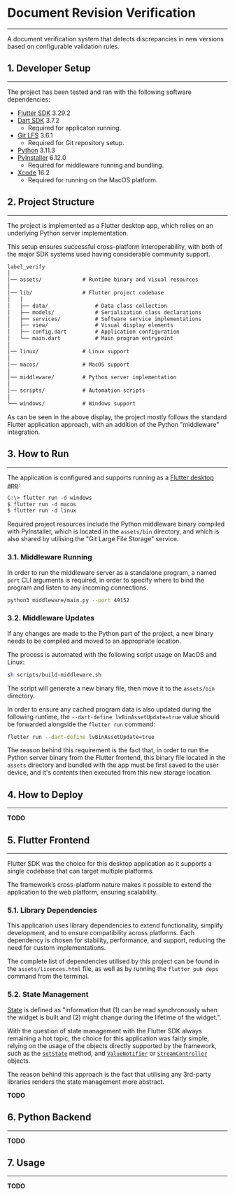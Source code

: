 # Document Revision Verification

---

A document verification system that detects discrepancies in new versions based on configurable validation rules.

## 1. Developer Setup

---

The project has been tested and ran with the following software dependencies:

- [Flutter SDK](https://docs.flutter.dev/get-started/install) 3.29.2
- [Dart SDK](https://dart.dev/get-dart) 3.7.2
  - Required for applicaton running.
- [Git LFS](https://git-lfs.com) 3.6.1
  - Required for Git repository setup.
- [Python](https://www.python.org/downloads/) 3.11.3
- [PyInstaller](https://pyinstaller.org) 6.12.0
  - Required for middleware running and bundling.
- [Xcode](https://developer.apple.com/xcode/) 16.2
  - Required for running on the MacOS platform.

## 2. Project Structure

---

The project is implemented as a Flutter desktop app, which relies on an underlying Python server implementation.

This setup ensures successful cross-platform interoperability,
with both of the major SDK systems used having considerable community support.

```txt
label_verify
│
│── assets/             # Runtime binary and visual resources
│
│── lib/                # Flutter project codebase
│   │
│   ├── data/               # Data class collection
│   ├── models/             # Serialization class declarations
│   ├── services/           # Software service implementations
│   ├── view/               # Visual display elements
│   ├── config.dart         # Application configuration
│   └── main.dart           # Main program entrypoint
│
│── linux/              # Linux support
│
│── macos/              # MacOS support
│
│── middleware/         # Python server implementation
│
│── scripts/            # Automation scripts
│
└── windows/            # Windows support
```

As can be seen in the above display, the project mostly follows the standard Flutter application approach,
with an addition of the Python "middleware" integration.

## 3. How to Run

---

The application is configured and supports running as a
[Flutter desktop app](https://docs.flutter.dev/platform-integration/desktop):

```txt
C:\> flutter run -d windows
$ flutter run -d macos
$ flutter run -d linux
```

Required project resources include the Python middleware binary compiled with PyInstaller,
which is located in the `assets/bin` directory, and which is also shared by utilising the "Git Large File Storage" service.

### 3.1. Middleware Running

In order to run the middleware server as a standalone program, a named `port` CLI arguments is required,
in order to specify where to bind the program and listen to any incoming connections.

```sh
python3 middleware/main.py --port 49152
```

### 3.2. Middleware Updates

If any changes are made to the Python part of the project,
a new binary needs to be compiled and moved to an appropriate location.

The process is automated with the following script usage on MacOS and Linux:

```sh
sh scripts/build-middleware.sh
```

The script will generate a new binary file, then move it to the `assets/bin` directory.

In order to ensure any cached program data is also updated during the following runtime,
the `--dart-define lvBinAssetUpdate=true` value should be forwarded alongside the `flutter run` command:

```sh
flutter run --dart-define lvBinAssetUpdate=true
```

The reason behind this requirement is the fact that, in order to run the Python server binary from the Flutter frontend,
this binary file located in the `assets` directory and bundled with the app must be first saved to the user device,
and it's contents then executed from this new storage location.

## 4. How to Deploy

---

**TODO**

## 5. Flutter Frontend

---

Flutter SDK was the choice for this desktop application as it supports a single codebase that can target multiple platforms.

The framework’s cross-platform nature makes it possible to extend the application to the web platform, ensuring scalability.

### 5.1. Library Dependencies

This application uses library dependencies to extend functionality, simplify development,
and to ensure compatibility across platforms.
Each dependency is chosen for stability, performance, and support, reducing the need for custom implementations.

The complete list of dependencies utilised by this project can be found in the `assets/licences.html` file,
as well as by running the `flutter pub deps` command from the terminal.

### 5.2. State Management

[State](https://api.flutter.dev/flutter/widgets/State-class.html) is defined as
"information that (1) can be read synchronously when the widget is built and
(2) might change during the lifetime of the widget.".

With the question of state management with the Flutter SDK always remaining a hot topic,
the choice for this application was fairly simple, relying on the usage of the objects directly supported by the framework,
such as the
[`setState`](https://api.flutter.dev/flutter/widgets/State/setState.html) method, and
[`ValueNotifier`](https://api.flutter.dev/flutter/foundation/ValueNotifier-class.html) or
[`StreamController`](https://api.flutter.dev/flutter/dart-async/StreamController-class.html) objects.

The reason behind this approach is the fact that utilising any 3rd-party libraries renders the state management more abstract.

**TODO**

## 6. Python Backend

---

**TODO**

## 7. Usage

---

**TODO**
